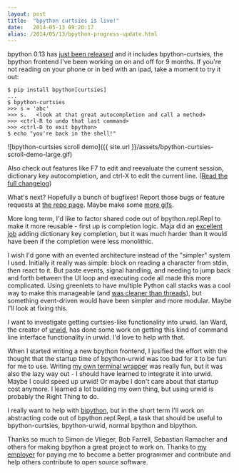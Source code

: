 ```yaml
---
layout: post
title:  "bpython curtsies is live!"
date:   2014-05-13 09:20:17
alias: /2014/05/13/bpython-progress-update.html
---
```

bpython 0.13 has [just been released](https://groups.google.com/forum/#!topic/bpython/jtvr4l1Snkc)
and it includes bpython-curtsies, the bpython
frontend I've been working on on and off for 9 months. If you're
not reading on your phone or in bed with an ipad, take a moment to try it out:

    $ pip install bpython[curtsies]
    ...
    $ bpython-curtsies
    >>> s = 'abc'
    >>> s.   <look at that great autocompletion and call a method>
    >>> <ctrl-R to undo that last command>
    >>> <ctrl-D to exit bpython>
    $ echo "you're back in the shell!"

![bpython-curtsies scroll demo]({{ site.url }}/assets/bpython-curtsies-scroll-demo-large.gif)

Also check out features like F7 to edit and reevaluate the current session,
dictionary key autocompletion, and ctrl-X to edit the current line.
([Read the full changelog](https://groups.google.com/forum/#!topic/bpython/jtvr4l1Snkc))

What's next? Hopefully a bunch of bugfixes! Report those bugs or feature
requests at [the repo page](https://bitbucket.org/bobf/bpython/issues). Maybe
make some [more gifs](http://ballingt.com/2013/12/21/bpython-curtsies.html).

More long term, I'd like to factor shared code out of bpython.repl.Repl
to make it more reusable - first up is completion logic.
Maja did an [excellent job](https://bitbucket.org/bobf/bpython/pull-request/41/autocomplete-for-dictionary-keys-fixes-226/diff)
adding dictionary key completion, but
it was much harder than it would have been if the completion were less
monolithic.

I wish I'd gone with an evented architecture instead of the "simpler"
system I used. Initially it really was simple: block on reading
a character from stdin, then react to it. But paste events, signal
handling, and needing to jump back and forth between the UI loop
and executing code all made this more complicated. Using greenlets
to have multiple Python call stacks
was a cool way to make this manageable (and
[was cleaner than threads](https://bitbucket.org/bobf/bpython/commits/989d8880cecbd0a10be99be516bb6fd73bc2fa23)),
but something event-driven would have been simpler and more
modular. Maybe I'll look at fixing this.

I want to investigate getting curtsies-like functionality into urwid.
Ian Ward, the creator of [urwid](http://urwid.org/), has done some work
on getting this kind of command line interface functionality in urwid.
I'd love to help with that.

When I started writing a new bpython frontend, I jusified the effort with the thought
that the startup time of bpython-urwid was too bad for it to be fun for me
to use. Writing [my own terminal
wrapper](https://github.com/thomasballinger/curtsies) was really fun, but it was also
the lazy way out - I should have learned to integrate it into urwid.
Maybe I could speed up urwid! Or maybe I don't care about that startup cost anymore.
I learned a lot building my own thing, but using urwid is probably the Right Thing
to do.

I really want to help with [bipython](https://github.com/ivanov/bipython),
but in the short term I'll work
on abstracting code out of bpython.repl.Repl, a task that should be useful
to bpython-curtsies, bpython-urwid, normal bpython and bipython.

Thanks so much to Simon de Vlieger, Bob Farrell, Sebastian Ramacher and others
for making bpython a great project to work on. Thanks to
[my employer](https://www.hackerschool.com/) for paying me to become a better
programmer and contribute and help others contribute to open source software.
